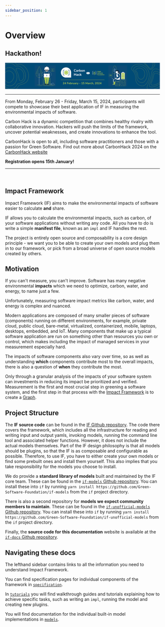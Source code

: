 ```yaml
---
sidebar_position: 1
---
```


# Overview

## Hackathon!

![](imgs/../../src/imgs/hack-banner.png)

----------------------------
From Monday, February 26 - Friday, March 15, 2024, participants will compete to showcase their best application of IF in measuring the environmental impacts of software. 
 
Carbon Hack is a dynamic competition that combines healthy rivalry with collaborative innovation. Hackers will push the limits of the framework, uncover potential weaknesses, and create innovations to enhance the tool.

CarbonHack is open to all, including software practitioners and those with a passion for Green Software.
Find out more about CarbonHack 2024 on the [CarbonHack website](https://grnsft.org/hack/github)

**Registration opens 15th January!**

----------------------------

<br />

## Impact Framework

Impact Framework (IF) aims to make the environmental impacts of software easier to calculate **and** share.

IF allows you to calculate the environmental impacts, such as carbon, of your software applications without writing any code. All you have to do is write a simple **manifest file**, known as an `impl` and IF handles the rest.

The project is entirely open source and composability is a core design principle - we want you to be able to create your own models and plug them in to our framework, or pick from a broad universe of open source models created by others.


## Motivation 

If you can't measure, you can't improve. Software has many negative environmental **impacts** which we need to optimize, carbon, water, and energy, to name just a few.

Unfortunately, measuring software impact metrics like carbon, water, and energy is complex and nuanced. 

Modern applications are composed of many smaller pieces of software (components) running on different environments, for example, private cloud, public cloud, bare-metal, virtualized, containerized, mobile, laptops, desktops, embedded, and IoT. Many components that make up a typical software application are run on something other than resources you own or control, which makes including the impact of managed services in your measurement especially hard.  

The impacts of software components also vary over time, so as well as understanding **which** components contribute most to the overall impacts, there is also a question of **when** they contribute the most.

Only through a granular analysis of the impacts of your software system can investments in reducing its impact be prioritized and verified. Measurement is the first and most crucial step in greening a software system, and the first step in that process with the [Impact Framework](./06-specification/impact-framework.md) is to create a [Graph](./06-specification/graph.md).

## Project Structure

The **IF source code** can be found in the [IF Github repository](https://github.com/Green-Software-Foundation/if). The code there covers the framework, which includes all the infrastructure for reading and writing input and output yamls, invoking models, running the command line tool and associated helper functions. However, it does not include the actual models themselves. Part of the IF design philosophy is that all models should be plugins, so that the IF is as composable and configurable as possible. Therefore, to use IF, you have to either create your own models or find some prebuilt ones and install them yourself. This also implies that you take responsibility for the models you choose to install.

We do provide a **standard library of models** built and maintained by the IF core team. These can be found in the [`if-models` Github repository](https://github.com/Green-Software-Foundation/if-models). You can install these into `if` by running `yarn install https://github.com/Green-Software-Foundation/if-models` from the `if` project directory.

There is also a second repository for **models we expect community members to maintain**. These can be found in the [`if-unofficial-models` Github repository](https://github.com/Green-Software-Foundation/if-unofficial-models). You can install these into `if` by running `yarn install https://github.com/Green-Software-Foundation/if-unofficial-models` from the `if` project directory.

Finally, the **source code for this documentation** website is available at the [`if-docs` Github repository](https://github.com/Green-Software-Foundation/if-docs).


## Navigating these docs

The lefthand sidebar contains links to all the information you need to understand Impact Framework. 

You can find specification pages for individual components of the framework in [`specification`](./specification/). 

In [`tutorials`](./tutorials) you will find walkthrough guides and tutorials explaining how to achieve specific tasks, such as writing an `impl`, running the model and creating new plugins. 

You will find documentation for the individual built-in model implementations in [`models`](./models/).

